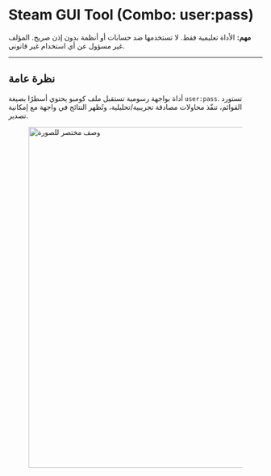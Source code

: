 # Steam GUI Tool (Combo: user:pass)

**مهم:** الأداة تعليمية فقط. لا تستخدمها ضد حسابات أو أنظمة بدون إذن صريح. المؤلف غير مسؤول عن أي استخدام غير قانوني.

---

## نظرة عامة
أداة بواجهة رسومية تستقبل ملف كومبو يحتوي أسطرًا بصيغة `user:pass`. تستورد القوائم، تنفّذ محاولات مصادقة تجريبية/تحليلية، وتُظهر النتائج في واجهة مع إمكانية تصدير.
<figure class="img-card">
  <a href="https://g.top4top.io/p_35848u7es1.png" target="_blank" rel="noopener">
    <img src="https://g.top4top.io/p_35848u7es1.png"
         alt="وصف مختصر للصورة"
         loading="lazy"
         width="1200" height="675">
  </a>
  <figcaption></figcaption>
</figure>
